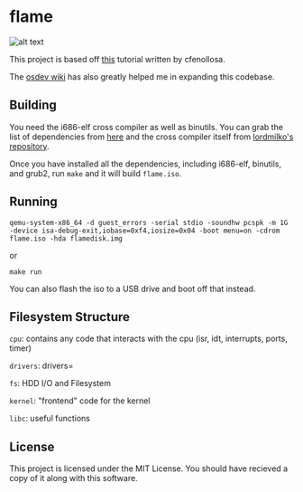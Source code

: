# flame

![alt text](https://cdn.discordapp.com/attachments/404064439571316747/665670368769605632/unknown.png "flameOS")

This project is based off [this](https://github.com/cfenollosa/os-tutorial) tutorial written by cfenollosa.

The [osdev wiki](https://wiki.osdev.org) has also greatly helped me in expanding this codebase.

## Building

You need the i686-elf cross compiler as well as binutils. You can grab the list of dependencies from [here](https://wiki.osdev.org/GCC_Cross-Compiler) and the cross compiler itself from [lordmilko's repository](https://github.com/lordmilko/i686-elf-tools).

Once you have installed all the dependencies, including i686-elf, binutils, and grub2, run `make` and it will build `flame.iso`.

## Running

```
qemu-system-x86_64 -d guest_errors -serial stdio -soundhw pcspk -m 1G -device isa-debug-exit,iobase=0xf4,iosize=0x04 -boot menu=on -cdrom flame.iso -hda flamedisk.img
```

or 

```
make run
```

You can also flash the iso to a USB drive and boot off that instead.

## Filesystem Structure

`cpu`: contains any code that interacts with the cpu (isr, idt, interrupts, ports, timer)

`drivers`: drivers=

`fs`: HDD I/O and Filesystem

`kernel`: "frontend" code for the kernel

`libc`: useful functions

## License

This project is licensed under the MIT License. You should have recieved a copy of it along with this software.